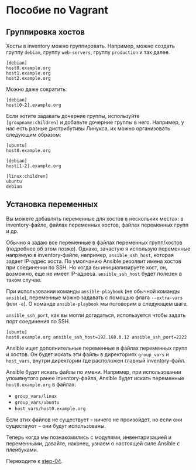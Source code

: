 Пособие по Vagrant
================

Группировка хостов
--------------

Хосты в inventory можно группировать. Например, можно создать группу `debian`, группу `web-servers`, группу `production` и так далее.

    [debian]
    host0.example.org
    host1.example.org
    host2.example.org

Можно даже сократить:

    [debian]
    host[0-2].example.org

Если хотите задавать дочерние группы, используйте `[groupname:children]` и добавьте дочерние группы в него. Например, у нас есть разные дистрибутивы Линукса, их можно организовать следующим образом:

    [ubuntu]
    host0.example.org

    [debian]
    host[1-2].example.org

    [linux:children]
    ubuntu
    debian

Установка переменных
-----------------

Вы можете добавлять переменные для хостов в нескольких местах: в inventory-файле, файлах переменных хостов, файлах переменных групп и др.

Обычно я задаю все переменные в файлах переменных групп/хостов (подробнее об этом позже). Однако, зачастую я использую переменные напрямую в inventory-файле, например, `ansible_ssh_host`, которая задает IP-адрес хоста. По умолчанию Ansible резолвит имена хостов при соединении по SSH. Но когда вы инициализируете хост, он, возможно, еще не имеет IP-адреса. `ansible_ssh_host` будет полезен в таком случае.

При использовании команды `ansible-playbook` (не обычной команды `ansible`), переменные можно задавать с помощью флага `--extra-vars` (или `-e`). О команде `ansible-playbook` мы поговорим в следующем шаге.

`ansible_ssh_port`, как вы могли догадаться, используется чтобы задать порт соединения по SSH.

    [ubuntu]
    host0.example.org ansible_ssh_host=192.168.0.12 ansible_ssh_port=2222

Ansible ищет дополнительные переменные в файлах переменных групп и хостов. Он будет искать эти файлы в директориях `group_vars` и `host_vars`, внутри директории где расположен главный inventory-файл.

Ansible будет искать файлы по имени. Например, при использовании упомянутого ранее inventory-файла, Ansible будет искать переменные `host0.example.org` в файлах:

- `group_vars/linux`
- `group_vars/ubuntu`
- `host_vars/host0.example.org`

Если этих файлов не существует – ничего не произойдет, но если они существуют – они будут использованы.

Теперь когда мы познакомились с модулями, инвентаризацией и переменными, давайте, наконец, узнаем о настоящей силе Ansible с плейбуками.

Переходите к [step-04](https://github.com/freetonik/ansible-tuto-rus/tree/master/step-04).



